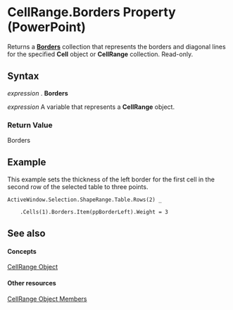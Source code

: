 
# CellRange.Borders Property (PowerPoint)

Returns a  **[Borders](af3b8d8b-9214-b1ac-f12e-0be244b60b08.md)** collection that represents the borders and diagonal lines for the specified **Cell** object or **CellRange** collection. Read-only.


## Syntax

 _expression_ . **Borders**

 _expression_ A variable that represents a **CellRange** object.


### Return Value

Borders


## Example

This example sets the thickness of the left border for the first cell in the second row of the selected table to three points.


```
ActiveWindow.Selection.ShapeRange.Table.Rows(2) _

    .Cells(1).Borders.Item(ppBorderLeft).Weight = 3
```


## See also


#### Concepts


[CellRange Object](f0914f0d-74f5-9c16-3744-efcf5c2cc36d.md)
#### Other resources


[CellRange Object Members](0bb9baac-569c-fde5-1142-b7f8458273c2.md)
